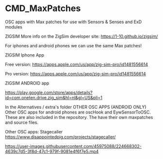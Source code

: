 # CMD_MaxPatches

OSC apps with Max patches for use with Sensors & Senses and ExD modules

ZIGSIM
More info on the ZigSim developer site: https://1-10.github.io/zigsim/

For iphones and android phones we can use the same Max patches!

ZIGSIM Iphone App

Free version: https://apps.apple.com/us/app/zig-sim-pro/id1481556614

Pro version: https://apps.apple.com/us/app/zig-sim-pro/id1481556614

ZIGSIM ANDROID app

https://play.google.com/store/apps/details?id=com.oneten.drive.zig_sim&hl=nl&gl=US&pli=1

In the Alternatives / extra's folder
OTHER OSC APPS (ANDROID ONLY)
Other OSC apps for android phones are oscHook and EywSensorToOSC. These are also included in the repository. The have their own maxpatches and source files.

Other OSC apps:
Stagecaller https://www.disappointedpig.com/projects/stagecaller/



https://user-images.githubusercontent.com/45975088/224668302-4639c7d5-3f8d-47c1-979f-9081e4f6f7e5.mp4

